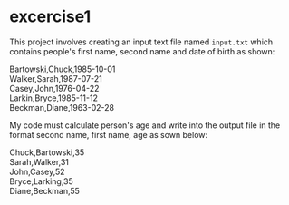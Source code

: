 # excercise1


This project involves creating an input text file named `input.txt` which contains people's first name, second name and date of birth as shown:

Bartowski,Chuck,1985-10-01 <br />
Walker,Sarah,1987-07-21 <br />
Casey,John,1976-04-22 <br />
Larkin,Bryce,1985-11-12 <br />
Beckman,Diane,1963-02-28 <br />

My code must calculate person's age and write into the output file in the format second name, first name, age as sown below:

Chuck,Bartowski,35 <br />
Sarah,Walker,31 <br />
John,Casey,52 <br />
Bryce,Larking,35 <br />
Diane,Beckman,55 <br />
